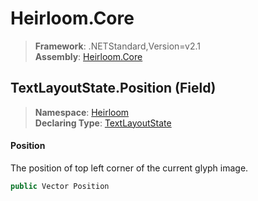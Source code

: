 # Heirloom.Core

> **Framework**: .NETStandard,Version=v2.1  
> **Assembly**: [Heirloom.Core][0]

## TextLayoutState.Position (Field)

> **Namespace**: [Heirloom][0]  
> **Declaring Type**: [TextLayoutState][1]

#### Position

The position of top left corner of the current glyph image.

```cs
public Vector Position
```

[0]: ../../../Heirloom.Core.md
[1]: ../TextLayoutState.md
